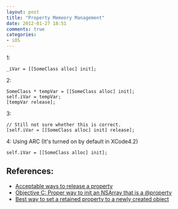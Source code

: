 ```yaml
---
layout: post
title: "Property Memeory Management"
date: 2012-01-27 18:51
comments: true
categories: 
- iOS
---
```


1:

    _iVar = [[SomeClass alloc] init];

2:

    SomeClass * tempVar = [[SomeClass alloc] init];
    self.iVar = tempVar;
    [tempVar release];

3:

    // Still not sure whether this is correct.
    [self.iVar = [[SomeClass alloc] init] release];

4: Using ARC (It's turned on by default in XCode4.2)

    self.iVar = [[SomeClass alloc] init];

## References:

- [Acceptable ways to release a property][]
- [Objective C: Proper way to init an NSArray that is a @property][]
- [Best way to set a retained property to a newly created object][]

[Acceptable ways to release a property]: http://stackoverflow.com/questions/7577453/acceptable-ways-to-release-a-property
[Objective C: Proper way to init an NSArray that is a @property]: http://stackoverflow.com/questions/5588693/objective-c-proper-way-to-init-an-nsarray-that-is-a-property
[Best way to set a retained property to a newly created object]: http://stackoverflow.com/questions/7842641/best-way-to-set-a-retained-property-to-a-newly-created-object
